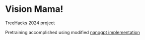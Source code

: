 # Vision Mama!
TreeHacks 2024 project

Pretraining accomplished using modified [nanogpt implementation](https://github.com/karpathy/nanoGPT)

